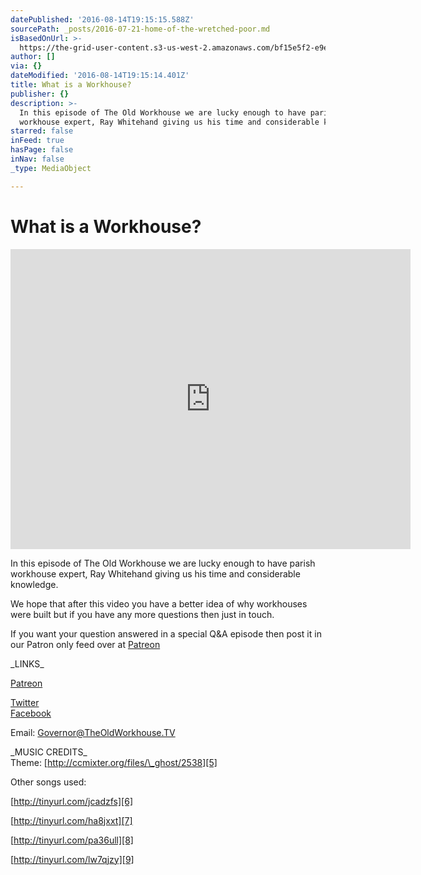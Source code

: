 ```yaml
---
datePublished: '2016-08-14T19:15:15.588Z'
sourcePath: _posts/2016-07-21-home-of-the-wretched-poor.md
isBasedOnUrl: >-
  https://the-grid-user-content.s3-us-west-2.amazonaws.com/bf15e5f2-e9e1-420c-b05a-8c059e09cc35.jpg
author: []
via: {}
dateModified: '2016-08-14T19:15:14.401Z'
title: What is a Workhouse?
publisher: {}
description: >-
  In this episode of The Old Workhouse we are lucky enough to have parish
  workhouse expert, Ray Whitehand giving us his time and considerable knowledge.
starred: false
inFeed: true
hasPage: false
inNav: false
_type: MediaObject

---
```

# What is a Workhouse?

<iframe src="https://cdn.embedly.com/widgets/media.html?src=https%3A%2F%2Fwww.youtube.com%2Fembed%2FFn-29nHAmQU%3Ffeature%3Doembed&amp;url=http%3A%2F%2Fwww.youtube.com%2Fwatch%3Fv%3DFn-29nHAmQU&amp;image=https%3A%2F%2Fi.ytimg.com%2Fvi%2FFn-29nHAmQU%2Fhqdefault.jpg&amp;key=b7d04c9b404c499eba89ee7072e1c4f7&amp;type=text%2Fhtml&amp;schema=youtube" width="640" height="480" scrolling="no" frameborder="0" allowfullscreen="" style=""></iframe>

In this episode of The Old Workhouse we are lucky enough to have parish workhouse expert, Ray Whitehand giving us his time and considerable knowledge.

We hope that after this video you have a better idea of why workhouses were built but if you have any more questions then just in touch.

If you want your question answered in a special Q&A episode then post it in our Patron only feed over at [Patreon][0]

\_LINKS\_

[Patreon][1]

[Twitter][2]  
[Facebook][3]

Email: [Governor@TheOldWorkhouse.TV][4]

\_MUSIC CREDITS\_  
Theme: [http://ccmixter.org/files/\_ghost/2538][5]

Other songs used:

[http://tinyurl.com/jcadzfs][6]

[http://tinyurl.com/ha8jxxt][7]

[http://tinyurl.com/pa36ull][8]

[http://tinyurl.com/lw7qjzy][9]

[0]: www.patreon.com/theoldworkhouse "Patreon"
[1]: http://www.patreon.com/TheOldWorkhouse "Patreon"
[2]: http://www.twitter.com/TheOldWorkhouse "Twitter"
[3]: www.facebook.com/theoldworkhousetv "Facebook"
[4]: mailto:Governor@TheOldWorkhouse.TV "Governor@TheOldWorkhouse.TV"
[5]: http://ccmixter.org/files/_ghost/2538 "http://ccmixter.org/files/_ghost/2538"
[6]: http://tinyurl.com/jcadzfs "http://tinyurl.com/jcadzfs"
[7]: http://tinyurl.com/ha8jxxt "http://tinyurl.com/ha8jxxt"
[8]: http://tinyurl.com/pa36ull "http://tinyurl.com/pa36ull"
[9]: http://tinyurl.com/lw7qjzy "http://tinyurl.com/lw7qjzy"